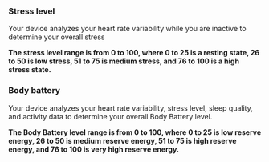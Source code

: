 ### Stress level
Your device analyzes your heart rate variability while you are inactive to determine your overall stress

**The stress level range is from 0 to 100, where 0 to 25 is a resting state, 26 to 50 is low stress, 51 to 75 is medium stress, and 76 to 100 is a high stress state.**

### Body battery
Your device analyzes your heart rate variability, stress level, sleep quality, and activity data to determine your overall Body Battery level.

**The Body Battery level range is from 0 to 100, where 0 to 25 is low reserve energy, 26 to 50 is medium reserve energy, 51 to 75 is high reserve energy, and 76 to 100 is very high reserve energy.**
